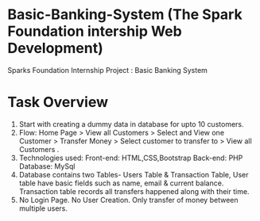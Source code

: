# Basic-Banking-System (The Spark Foundation intership Web Development)

Sparks Foundation Internship Project : Basic Banking System

# Task Overview
1. Start with creating a dummy data in database for upto 10 customers.
2. Flow: Home Page > View all Customers > Select and View one Customer > Transfer Money > Select customer to transfer to > View all Customers . 
3. Technologies used:
         Front-end: HTML,CSS,Bootstrap
         Back-end:  PHP
         Database:  MySql
4. Database contains two Tables- Users Table & Transaction Table,
        User table have basic fields such as name, email & current balance.
        Transaction table records all transfers happened along with their time.
5. No Login Page. No User Creation. Only transfer of money between multiple users. 
